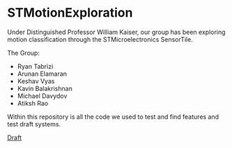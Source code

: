 # STMotionExploration
Under Distinguished Professor William Kaiser, our group has been exploring motion classification through the STMicroelectronics SensorTile.

The Group:

- Ryan Tabrizi
- Arunan Elamaran
- Keshav Vyas
- Kavin Balakrishnan
- Michael Davydov
- Atiksh Rao

Within this repository is all the code we used to test and find features and test draft systems.

[Draft](https://docs.google.com/document/d/1rxYGlyEkDnYLEWZdulQaJeqwKm3KmoQd8krIPucXlYc/edit?usp=sharing)
